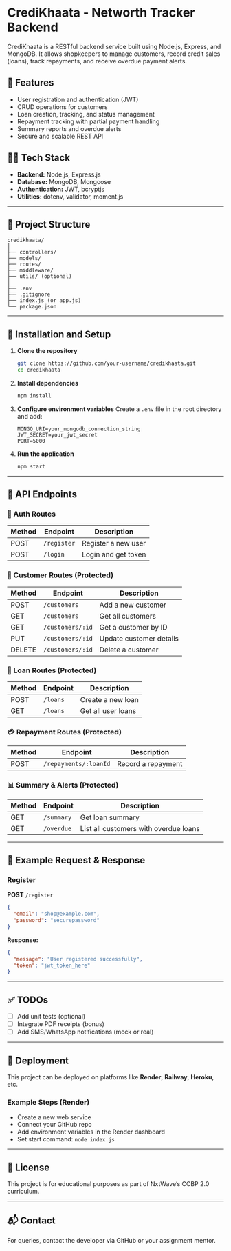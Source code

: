 # CrediKhaata - Networth Tracker Backend

CrediKhaata is a RESTful backend service built using Node.js, Express, and MongoDB. It allows shopkeepers to manage customers, record credit sales (loans), track repayments, and receive overdue payment alerts.

## 🚀 Features

- User registration and authentication (JWT)
- CRUD operations for customers
- Loan creation, tracking, and status management
- Repayment tracking with partial payment handling
- Summary reports and overdue alerts
- Secure and scalable REST API

## 🧑‍💻 Tech Stack

- **Backend:** Node.js, Express.js
- **Database:** MongoDB, Mongoose
- **Authentication:** JWT, bcryptjs
- **Utilities:** dotenv, validator, moment.js

---

## 📁 Project Structure

```
credikhaata/
│
├── controllers/
├── models/
├── routes/
├── middleware/
├── utils/ (optional)
│
├── .env
├── .gitignore
├── index.js (or app.js)
└── package.json
```

---

## 🔧 Installation and Setup

1. **Clone the repository**
   ```bash
   git clone https://github.com/your-username/credikhaata.git
   cd credikhaata
   ```

2. **Install dependencies**
   ```bash
   npm install
   ```

3. **Configure environment variables**
   Create a `.env` file in the root directory and add:
   ```env
   MONGO_URI=your_mongodb_connection_string
   JWT_SECRET=your_jwt_secret
   PORT=5000
   ```

4. **Run the application**
   ```bash
   npm start
   ```

---

## 📌 API Endpoints

### 🔐 Auth Routes

| Method | Endpoint     | Description         |
|--------|--------------|---------------------|
| POST   | `/register`  | Register a new user |
| POST   | `/login`     | Login and get token |

### 👥 Customer Routes (Protected)

| Method | Endpoint             | Description            |
|--------|----------------------|------------------------|
| POST   | `/customers`         | Add a new customer     |
| GET    | `/customers`         | Get all customers      |
| GET    | `/customers/:id`     | Get a customer by ID   |
| PUT    | `/customers/:id`     | Update customer details|
| DELETE | `/customers/:id`     | Delete a customer      |

### 💸 Loan Routes (Protected)

| Method | Endpoint         | Description               |
|--------|------------------|---------------------------|
| POST   | `/loans`         | Create a new loan         |
| GET    | `/loans`         | Get all user loans        |

### 💳 Repayment Routes (Protected)

| Method | Endpoint                  | Description               |
|--------|---------------------------|---------------------------|
| POST   | `/repayments/:loanId`     | Record a repayment        |

### 📊 Summary & Alerts (Protected)

| Method | Endpoint     | Description                        |
|--------|--------------|------------------------------------|
| GET    | `/summary`   | Get loan summary                   |
| GET    | `/overdue`   | List all customers with overdue loans |

---

## 🧪 Example Request & Response

### Register

**POST** `/register`
```json
{
  "email": "shop@example.com",
  "password": "securepassword"
}
```

**Response:**
```json
{
  "message": "User registered successfully",
  "token": "jwt_token_here"
}
```

---

## ✅ TODOs

- [ ] Add unit tests (optional)
- [ ] Integrate PDF receipts (bonus)
- [ ] Add SMS/WhatsApp notifications (mock or real)

---

## 📌 Deployment

This project can be deployed on platforms like **Render**, **Railway**, **Heroku**, etc.

### Example Steps (Render)
- Create a new web service
- Connect your GitHub repo
- Add environment variables in the Render dashboard
- Set start command: `node index.js`

---

## 📄 License

This project is for educational purposes as part of NxtWave’s CCBP 2.0 curriculum.

---

## 📬 Contact

For queries, contact the developer via GitHub or your assignment mentor.
